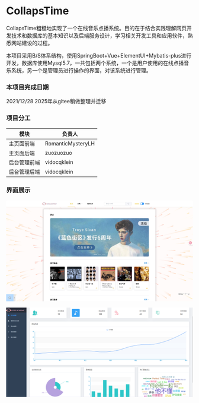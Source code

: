 # CollapsTime

CollapsTime粗糙地实现了一个在线音乐点播系统。目的在于结合实践理解网页开发技术和数据库的基本知识以及后端服务设计，学习相关开发工具和应用软件，熟悉网站建设的过程。

本项目采用B/S体系结构，使用SpringBoot+Vue+ElementUI+Mybatis-plus进行开发，数据库使用Mysql5.7，一共包括两个系统，一个是用户使用的在线点播音乐系统，另一个是管理员进行操作的界面，对该系统进行管理。


### 本项目完成日期

2021/12/28
2025年从gitee稍做整理并迁移
### 项目分工
| 模块            | 负责人   |
|-----------------|----------|
| 主页面前端      | RomanticMysteryLH    |
| 主页面后端      | zuozuozuo     |
| 后台管理前端    | vidocqklein     |
| 后台管理后端    | vidocqklein     |
### 界面展示

![home](pics/home.jpeg)

![admin](pics/admin.png)
